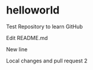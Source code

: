 # helloworld
Test Repository to learn GitHub

Edit README.md

New line

Local changes and pull request 2
